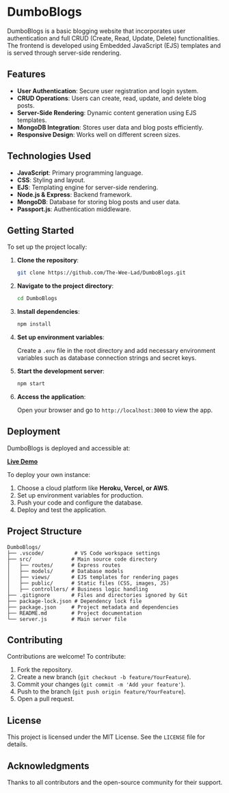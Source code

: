 # DumboBlogs

DumboBlogs is a basic blogging website that incorporates user authentication and full CRUD (Create, Read, Update, Delete) functionalities. The frontend is developed using Embedded JavaScript (EJS) templates and is served through server-side rendering.

## Features

- **User Authentication**: Secure user registration and login system.
- **CRUD Operations**: Users can create, read, update, and delete blog posts.
- **Server-Side Rendering**: Dynamic content generation using EJS templates.
- **MongoDB Integration**: Stores user data and blog posts efficiently.
- **Responsive Design**: Works well on different screen sizes.

## Technologies Used

- **JavaScript**: Primary programming language.
- **CSS**: Styling and layout.
- **EJS**: Templating engine for server-side rendering.
- **Node.js & Express**: Backend framework.
- **MongoDB**: Database for storing blog posts and user data.
- **Passport.js**: Authentication middleware.

## Getting Started

To set up the project locally:

1. **Clone the repository**:

   ```bash
   git clone https://github.com/The-Wee-Lad/DumboBlogs.git
   ```

2. **Navigate to the project directory**:

   ```bash
   cd DumboBlogs
   ```

3. **Install dependencies**:

   ```bash
   npm install
   ```

4. **Set up environment variables**:

   Create a `.env` file in the root directory and add necessary environment variables such as database connection strings and secret keys.

5. **Start the development server**:

   ```bash
   npm start
   ```

6. **Access the application**:

   Open your browser and go to `http://localhost:3000` to view the app.

## Deployment

DumboBlogs is deployed and accessible at:

**[Live Demo](<DEPLOYMENT_LINK_HERE>)**

To deploy your own instance:

1. Choose a cloud platform like **Heroku, Vercel, or AWS**.
2. Set up environment variables for production.
3. Push your code and configure the database.
4. Deploy and test the application.

## Project Structure

```
DumboBlogs/
├── .vscode/          # VS Code workspace settings
├── src/             # Main source code directory
│   ├── routes/      # Express routes
│   ├── models/      # Database models
│   ├── views/       # EJS templates for rendering pages
│   ├── public/      # Static files (CSS, images, JS)
│   ├── controllers/ # Business logic handling
├── .gitignore       # Files and directories ignored by Git
├── package-lock.json # Dependency lock file
├── package.json     # Project metadata and dependencies
├── README.md        # Project documentation
└── server.js        # Main server file
```

## Contributing

Contributions are welcome! To contribute:

1. Fork the repository.
2. Create a new branch (`git checkout -b feature/YourFeature`).
3. Commit your changes (`git commit -m 'Add your feature'`).
4. Push to the branch (`git push origin feature/YourFeature`).
5. Open a pull request.

## License

This project is licensed under the MIT License. See the `LICENSE` file for details.

## Acknowledgments

Thanks to all contributors and the open-source community for their support.
